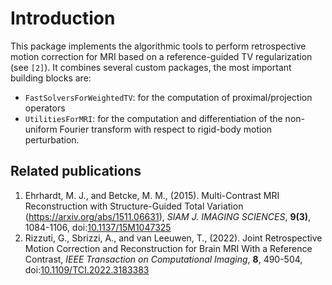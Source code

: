 # Introduction

This package implements the algorithmic tools to perform retrospective motion correction for MRI based on a reference-guided TV regularization (see `[2]`). It combines several custom packages, the most important building blocks are:
- `FastSolversForWeightedTV`: for the computation of proximal/projection operators 
- `UtilitiesForMRI`: for the computation and differentiation of the non-uniform Fourier transform with respect to rigid-body motion perturbation.

## Related publications

1. Ehrhardt, M. J., and Betcke, M. M., (2015). Multi-Contrast MRI Reconstruction with Structure-Guided Total Variation (https://arxiv.org/abs/1511.06631), _SIAM J. IMAGING SCIENCES_, **9(3)**, 1084-1106, doi:[10.1137/15M1047325](https://doi.org/10.1137/15M1047325)
2. Rizzuti, G., Sbrizzi, A., and van Leeuwen, T., (2022). Joint Retrospective Motion Correction and Reconstruction for Brain MRI With a Reference Contrast, _IEEE Transaction on Computational Imaging_, **8**, 490-504, doi:[10.1109/TCI.2022.3183383](hhtps://doi.org/10.1109/TCI.2022.3183383)